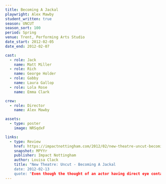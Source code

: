 ```yaml
---
title: Becoming A Jackal
playwright: Alex Mawby
student_written: true
season: UNCUT
season_sort: 100
period: Spring
venue: Trent, Performing Arts Studio
date_start: 2012-02-05
date_end: 2012-02-07

cast:
  - role: Jack
    name: Matt Miller
  - role: Rich
    name: George Holder
  - role: Gabby
    name: Laura Gallop
  - role: Lola Rose
    name: Emma Clark

crew:
  - role: Director
    name: Alex Mawby

assets:
  - type: poster
    image: NRSqdxF

links:
  - type: Review
    href: https://impactnottingham.com/2012/02/new-theatre-uncut-becoming-a-jackal/
    snapshot: MPYYr
    publisher: Impact Nottingham
    author: Louisa Clack
    title: "New Theatre: Uncut - Becoming A Jackal
    date: 2012-02-13
    quote: "Even though the thought of an actor having direct eye contact with us can make the usual audience member squirm uncomfortably, I think it’s time to break through the fourth wall. Just sitting in the theatre and obeying the etiquette is starting to get a bit old!"
---
```

